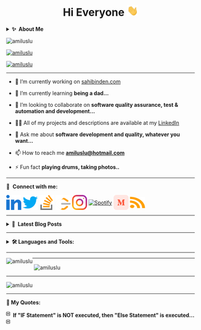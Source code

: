 <h1 align="center">Hi Everyone <img  src="https://raw.githubusercontent.com/amiluslu/amiluslu/main/icons/hi.gif" width=30px"></h1>

<details>
  <summary><b>✨&nbsp;&nbsp;About&nbsp;Me</b></summary>
  <br/>
I'm a Principal in Software Quality Assurance, Test & Automation and would love to combine my passion for quality assurance and test automation with my software development skills to continue building personalized productive products for people and companies.
</details>

<p align="left"> <img src="https://komarev.com/ghpvc/?username=amiluslu&label=Profile%20views&color=0e75b6&style=flat" alt="amiluslu" /> </p>

<p align="left"> <a href="https://github.com/ryo-ma/github-profile-trophy"><img src="https://github-profile-trophy.vercel.app/?username=amiluslu" alt="amiluslu" /></a> </p>

<p align="left"> <a href="https://twitter.com/amiluslu" target="blank"><img src="https://img.shields.io/twitter/follow/amiluslu?logo=twitter&style=for-the-badge" alt="amiluslu" /></a> </p>

---

- 🔭 I’m currently working on [sahibinden.com](https://sahibinden.com)

- 🌱 I’m currently learning **being a dad...**

- 👯 I’m looking to collaborate on **software quality assurance, test & automation and development...**

- 👨‍💻 All of my projects and descriptions are available at my [LinkedIn](https://www.linkedin.com/in/amil-uslu/)

- 💬 Ask me about **software development and quality, whatever you want...**

- 📫 How to reach me **amiluslu@hotmail.com**

- ⚡ Fun fact **playing drums, taking photos..**

---

🔗 &nbsp;**Connect with me:**
<p align="left">
<a href="https://linkedin.com/in/amil-uslu" target="blank"><img align="center" src="https://raw.githubusercontent.com/amiluslu/amiluslu/main/icons/linkedin.svg" alt="amiluslu" height="40" width="40" /></a>
<a href="https://twitter.com/amiluslu" target="blank"><img align="center" src="https://raw.githubusercontent.com/amiluslu/amiluslu/main/icons/twitter.svg" alt="amiluslu" height="40" width="40" /></a>
<a href="https://stackoverflow.com/users/17500533" target="blank"><img align="center" src="https://raw.githubusercontent.com/amiluslu/amiluslu/main/icons/stackoverflow.svg" alt="17500533" height="40" width="40" /></a>
<a href="https://leetcode.com/amiluslu/" target="blank"><img align="center" src="https://raw.githubusercontent.com/amiluslu/amiluslu/main/icons/leetcode.svg" alt="LeetCode" height="40" width="40" /></a>
<a href="https://instagram.com/dreamthesilence" target="blank"><img align="center" src="https://raw.githubusercontent.com/amiluslu/amiluslu/main/icons/instagram.svg" alt="dreamthesilence" height="40" width="40" /></a>
<a href="https://open.spotify.com/user/amiluslu?si=21270d3f006b42a3" target="blank"><img align="center" src="https://cdn.icon-icons.com/icons2/195/PNG/256/Spotify_23464.png" alt="Spotify" height="40" width="40" /></a>
<a href="https://medium.com/@amiluslu" target="blank"><img align="center" src="https://raw.githubusercontent.com/amiluslu/amiluslu/main/icons/medium.svg" alt="@amiluslu" height="40" width="40" /></a>
<a href="https://www.swtestacademy.com/author/amil-uslu/" target="blank"><img align="center" src="https://raw.githubusercontent.com/amiluslu/amiluslu/main/icons/rss.svg" alt="SW Test Academy" height="30" width="40" /></a>

</p>

---

<details>
<summary><b>📕&nbsp;&nbsp;Latest Blog Posts</b></summary>
<!-- BLOG-POST-LIST:START -->
<!-- BLOG-POST-LIST:END -->
</details>

---

<details>
<summary><b>🛠️  Languages and Tools: </b></summary>
<p align="left">
<a href="https://www.selenium.dev" target="_blank" rel="noreferrer"> <img src="https://raw.githubusercontent.com/amiluslu/amiluslu/main/icons/selenium.svg" alt="Selenium" width="40" height="40"/> </a>
<a href="https://testng.org/doc/" target="_blank" rel="noreferrer"> <img src="https://raw.githubusercontent.com/amiluslu/amiluslu/main/icons/testng.png" alt="TestNG" width="50" height="30"/> </a>
<a href="https://bitbucket.org" target="_blank" rel="noreferrer"> <img src="https://raw.githubusercontent.com/amiluslu/amiluslu/main/icons/bitbucket.png" alt="Bitbucket" width="30px" height="30px"/> </a>
<a href="https://github.com/amiluslu" target="_blank" rel="noreferrer"> <img src="https://raw.githubusercontent.com/amiluslu/amiluslu/main/icons/github.png" alt="Github" width="30px" height="30px"/> </a>
<a href="https://appium.io" target="_blank" rel="noreferrer"> <img src="https://raw.githubusercontent.com/amiluslu/amiluslu/main/icons/appium.jpeg" alt="Appium" width="30px" height="30px"/> </a>
<a href="https://maven.apache.org" target="_blank" rel="noreferrer"> <img src="https://raw.githubusercontent.com/amiluslu/amiluslu/main/icons/maven.png" alt="Maven" width="30px" height="30px"/> </a>
<a href="https://www.atlassian.com/software/jira" target="_blank" rel="noreferrer"> <img src="https://raw.githubusercontent.com/amiluslu/amiluslu/main/icons/jira.png" alt="Jira" width="30px" height="30px"/> </a>
<a href="https://www.gurock.com/testrail/" target="_blank" rel="noreferrer"> <img src="https://raw.githubusercontent.com/amiluslu/amiluslu/main/icons/testrail.jpeg" alt="TestRail" width="30px" height="30px"/> </a>
<a href="https://cucumber.io" target="_blank" rel="noreferrer"> <img src="https://raw.githubusercontent.com/amiluslu/amiluslu/main/icons/cucumber.png" alt="Cucumber" width="30px" height="30px"/> </a>
<a href="https://rest-assured.io" target="_blank" rel="noreferrer"> <img src="https://raw.githubusercontent.com/amiluslu/amiluslu/main/icons/restassured.png" alt="RestAssured" width="30px" height="30px"/> </a>
<a href="https://junit.org/junit5/" target="_blank" rel="noreferrer"> <img src="https://raw.githubusercontent.com/amiluslu/amiluslu/main/icons/junit.png" alt="JUnit" width="50px" height="30px"/> </a>
<a href="https://codecept.io" target="_blank" rel="noreferrer"> <img src="https://raw.githubusercontent.com/amiluslu/amiluslu/main/icons/codecept.svg" alt="CodeceptJS" width="30px" height="30px"/> </a>
<a href="https://www.redhat.com/en/technologies/cloud-computing/openshift" target="_blank" rel="noreferrer"> <img src="https://raw.githubusercontent.com/amiluslu/amiluslu/main/icons/openshift.png" alt="Openshift" width="30px" height="30px"/> </a>
<a href="https://medium.com/xcuitest" target="_blank" rel="noreferrer"> <img src="https://raw.githubusercontent.com/amiluslu/amiluslu/main/icons/xcuitest.png" alt="android" width="30px" height="30px"/> </a>
<a href="https://jmeter.apache.org" target="_blank" rel="noreferrer"> <img src="https://raw.githubusercontent.com/amiluslu/amiluslu/main/icons/jmeter.svg" alt="android" width="30px" height="30px"/> </a>
<a href="https://www.neotys.com" target="_blank" rel="noreferrer"> <img src="https://raw.githubusercontent.com/amiluslu/amiluslu/main/icons/neoload.png" alt="android" width="30px" height="30px"/> </a>
<a href="https://www.geeksforgeeks.org/software-engineering-software-quality-assurance/" target="_blank" rel="noreferrer"> <img src="https://raw.githubusercontent.com/amiluslu/amiluslu/main/icons/qa.jpg" alt="android" width="30px" height="30px"/> </a>
<a href="https://developer.android.com" target="_blank" rel="noreferrer"> <img src="https://raw.githubusercontent.com/amiluslu/amiluslu/main/icons/android.svg" alt="android" width="40" height="40"/> </a> 
<a href="https://angular.io" target="_blank" rel="noreferrer"> <img src="https://raw.githubusercontent.com/amiluslu/amiluslu/main/icons/angular.svg" alt="angular" width="40" height="40"/> </a> 
<a href="https://www.gnu.org/software/bash/" target="_blank" rel="noreferrer"> <img src="https://raw.githubusercontent.com/amiluslu/amiluslu/main/icons/bash.svg" alt="bash" width="40" height="40"/> </a> 
<a href="https://getbootstrap.com" target="_blank" rel="noreferrer"> <img src="https://raw.githubusercontent.com/amiluslu/amiluslu/main/icons/bootstrap.svg" alt="bootstrap" width="40" height="40"/> </a> 
<a href="https://www.cprogramming.com/" target="_blank" rel="noreferrer"> <img src="https://raw.githubusercontent.com/amiluslu/amiluslu/main/icons/c.svg" alt="c" width="40" height="40"/> </a> 
<a href="https://cassandra.apache.org/" target="_blank" rel="noreferrer"> <img src="https://raw.githubusercontent.com/amiluslu/amiluslu/main/icons/cassandra.svg" alt="cassandra" width="40" height="40"/> </a> 
<a href="https://couchdb.apache.org/" target="_blank" rel="noreferrer"> <img src="https://raw.githubusercontent.com/amiluslu/amiluslu/main/icons/couchdb.svg" alt="couchdb" width="40" height="40"/> </a> 
<a href="https://www.cplusplus.com" target="_blank" rel="noreferrer"> <img src="https://raw.githubusercontent.com/amiluslu/amiluslu/main/icons/cpp.svg" alt="cplusplus" width="40" height="40"/> </a> 
<a href="https://www.w3schools.com/cs/" target="_blank" rel="noreferrer"> <img src="https://raw.githubusercontent.com/amiluslu/amiluslu/main/icons/csharp.svg" alt="csharp" width="40" height="40"/> </a> 
<a href="https://css-tricks.com" target="_blank" rel="noreferrer"> <img src="https://raw.githubusercontent.com/amiluslu/amiluslu/main/icons/css.svg" alt="css3" width="40" height="40"/> </a> 
<a href="https://www.cypress.io" target="_blank" rel="noreferrer"> <img src="https://raw.githubusercontent.com/amiluslu/amiluslu/main/icons/cypress.svg" alt="cypress" width="40" height="40"/> </a> 
<a href="https://www.docker.com/" target="_blank" rel="noreferrer"> <img src="https://raw.githubusercontent.com/amiluslu/amiluslu/main/icons/docker.svg" alt="docker" width="40" height="40"/> </a> 
<a href="https://dotnet.microsoft.com/" target="_blank" rel="noreferrer"> <img src="https://raw.githubusercontent.com/amiluslu/amiluslu/main/icons/dotnet.svg" alt="dotnet" width="40" height="40"/> </a> 
<a href="https://www.elastic.co" target="_blank" rel="noreferrer"> <img src="https://raw.githubusercontent.com/amiluslu/amiluslu/main/icons/elasticsearch.svg" alt="elasticsearch" width="40" height="40"/> </a> 
<a href="https://expressjs.com" target="_blank" rel="noreferrer"> <img src="https://raw.githubusercontent.com/amiluslu/amiluslu/main/icons/express.svg" alt="express" width="40" height="40"/> </a> 
<a href="https://firebase.google.com/" target="_blank" rel="noreferrer"> <img src="https://raw.githubusercontent.com/amiluslu/amiluslu/main/icons/firebase.svg" alt="firebase" width="40" height="40"/> </a> 
<a href="https://git-scm.com/" target="_blank" rel="noreferrer"> <img src="https://raw.githubusercontent.com/amiluslu/amiluslu/main/icons/git.svg" alt="git" width="40" height="40"/> </a> 
<a href="https://grafana.com" target="_blank" rel="noreferrer"> <img src="https://raw.githubusercontent.com/amiluslu/amiluslu/main/icons/grafana.svg" alt="grafana" width="40" height="40"/> </a> 
<a href="https://graphql.org" target="_blank" rel="noreferrer"> <img src="https://raw.githubusercontent.com/amiluslu/amiluslu/main/icons/graphql.svg" alt="graphql" width="40" height="40"/> </a> 
<a href="https://heroku.com" target="_blank" rel="noreferrer"> <img src="https://raw.githubusercontent.com/amiluslu/amiluslu/main/icons/heroku.svg" alt="heroku" width="40" height="40"/> </a> 
<a href="https://www.w3.org/html/" target="_blank" rel="noreferrer"> <img src="https://raw.githubusercontent.com/amiluslu/amiluslu/main/icons/html.svg" alt="html5" width="40" height="40"/> </a> 
<a href="https://gohugo.io/" target="_blank" rel="noreferrer"> <img src="https://raw.githubusercontent.com/amiluslu/amiluslu/main/icons/hugo.svg" alt="hugo" width="40" height="40"/> </a> 
<a href="https://www.java.com" target="_blank" rel="noreferrer"> <img src="https://raw.githubusercontent.com/amiluslu/amiluslu/main/icons/java.svg" alt="java" width="40" height="40"/> </a> 
<a href="https://www.javascript.com" target="_blank" rel="noreferrer"> <img src="https://raw.githubusercontent.com/amiluslu/amiluslu/main/icons/javascript.svg" alt="javascript" width="40" height="40"/> </a> 
<a href="https://www.jenkins.io" target="_blank" rel="noreferrer"> <img src="https://raw.githubusercontent.com/amiluslu/amiluslu/main/icons/jenkins.svg" alt="jenkins" width="40" height="40"/> </a> 
<a href="https://jestjs.io" target="_blank" rel="noreferrer"> <img src="https://raw.githubusercontent.com/amiluslu/amiluslu/main/icons/jest.svg" alt="jest" width="40" height="40"/> </a> 
<a href="https://www.elastic.co/kibana" target="_blank" rel="noreferrer"> <img src="https://raw.githubusercontent.com/amiluslu/amiluslu/main/icons/kibana.svg" alt="kibana" width="40" height="40"/> </a> 
<a href="https://kubernetes.io" target="_blank" rel="noreferrer"> <img src="https://raw.githubusercontent.com/amiluslu/amiluslu/main/icons/kubernetes.svg" alt="kubernetes" width="40" height="40"/> </a> 
<a href="https://www.linux.org/" target="_blank" rel="noreferrer"> <img src="https://raw.githubusercontent.com/amiluslu/amiluslu/main/icons/linux.svg" alt="linux" width="40" height="40"/> </a>  
<a href="https://www.mongodb.com/" target="_blank" rel="noreferrer"> <img src="https://raw.githubusercontent.com/amiluslu/amiluslu/main/icons/mongodb.svg" alt="mongodb" width="40" height="40"/> </a> 
<a href="https://www.microsoft.com/en-us/sql-server" target="_blank" rel="noreferrer"> <img src="https://raw.githubusercontent.com/amiluslu/amiluslu/main/icons/mssql.svg" alt="mssql" width="40" height="40"/> </a> 
<a href="https://www.mysql.com/" target="_blank" rel="noreferrer"> <img src="https://raw.githubusercontent.com/amiluslu/amiluslu/main/icons/mysql.svg" alt="mysql" width="40" height="40"/> </a> 
<a href="https://www.nginx.com" target="_blank" rel="noreferrer"> <img src="https://raw.githubusercontent.com/amiluslu/amiluslu/main/icons/nginx.svg" alt="nginx" width="40" height="40"/> </a> 
<a href="https://nodejs.org" target="_blank" rel="noreferrer"> <img src="https://raw.githubusercontent.com/amiluslu/amiluslu/main/icons/nodejs.svg" alt="nodejs" width="40" height="40"/> </a> 
<a href="https://developer.apple.com/library/archive/documentation/Cocoa/Conceptual/ProgrammingWithObjectiveC/Introduction/Introduction.html" target="_blank" rel="noreferrer"> <img src="https://raw.githubusercontent.com/amiluslu/amiluslu/main/icons/objectivec.svg" alt="objectivec" width="40" height="40"/> </a> 
<a href="https://opencv.org/" target="_blank" rel="noreferrer"> <img src="https://raw.githubusercontent.com/amiluslu/amiluslu/main/icons/opencv.svg" alt="opencv" width="40" height="40"/> </a> 
<a href="https://www.oracle.com/" target="_blank" rel="noreferrer"> <img src="https://raw.githubusercontent.com/amiluslu/amiluslu/main/icons/oracle.svg" alt="oracle" width="40" height="40"/> </a> 
<a href="https://www.postgresql.org" target="_blank" rel="noreferrer"> <img src="https://raw.githubusercontent.com/amiluslu/amiluslu/main/icons/postgresql.svg" alt="postgresql" width="40" height="40"/> </a> 
<a href="https://postman.com" target="_blank" rel="noreferrer"> <img src="https://raw.githubusercontent.com/amiluslu/amiluslu/main/icons/postman.svg" alt="postman" width="40" height="40"/> </a>
<a href="https://www.rabbitmq.com" target="_blank" rel="noreferrer"> <img src="https://raw.githubusercontent.com/amiluslu/amiluslu/main/icons/rabbitmq.svg" alt="rabbitMQ" width="40" height="40"/> </a> 
<a href="https://reactjs.org/" target="_blank" rel="noreferrer"> <img src="https://raw.githubusercontent.com/amiluslu/amiluslu/main/icons/react.png" alt="react" width="40" height="40"/> </a>  
<a href="https://redis.io" target="_blank" rel="noreferrer"> <img src="https://raw.githubusercontent.com/amiluslu/amiluslu/main/icons/redis.svg" alt="redis" width="40" height="40"/> </a> 
<a href="https://redux.js.org" target="_blank" rel="noreferrer"> <img src="https://raw.githubusercontent.com/amiluslu/amiluslu/main/icons/redux.svg" alt="redux" width="40" height="40"/> </a>  
<a href="https://spring.io/" target="_blank" rel="noreferrer"> <img src="https://raw.githubusercontent.com/amiluslu/amiluslu/main/icons/spring.svg" alt="spring" width="40" height="40"/> </a> 
<a href="https://www.sqlite.org/" target="_blank" rel="noreferrer"> <img src="https://raw.githubusercontent.com/amiluslu/amiluslu/main/icons/sqlite.svg" alt="sqlite" width="40" height="40"/> </a> 
<a href="https://developer.apple.com/swift/" target="_blank" rel="noreferrer"> <img src="https://raw.githubusercontent.com/amiluslu/amiluslu/main/icons/swift.svg" alt="swift" width="40" height="40"/> </a> 
<a href="https://travis-ci.org" target="_blank" rel="noreferrer"> <img src="https://raw.githubusercontent.com/amiluslu/amiluslu/main/icons/travisci.svg" alt="travisci" width="40" height="40"/> </a> 
<a href="https://www.typescriptlang.org/" target="_blank" rel="noreferrer"> <img src="https://raw.githubusercontent.com/amiluslu/amiluslu/main/icons/typescript.svg" alt="typescript" width="40" height="40"/> </a> 
</p>
</details>

---

<p><img align="left" src="https://github-readme-stats.vercel.app/api/top-langs?username=amiluslu&show_icons=true&locale=en&layout=compact" alt="amiluslu" /></p>

---

<p>&nbsp;<img align="center" src="https://github-readme-stats.vercel.app/api?username=amiluslu&show_icons=true&locale=en" alt="amiluslu" /></p>

---

<p><img align="center" src="https://github-readme-streak-stats.herokuapp.com/?user=amiluslu&" alt="amiluslu" /></p>

---

<summary><b>💬  My Quotes: </b></summary>
<br/>
<img width="10" height="10" align="left" src="https://raw.githubusercontent.com/amiluslu/amiluslu/main/icons/quote-open.png" alt="amiluslu" />
&nbsp;&nbsp;<b>If "IF Statement" is NOT executed, then "Else Statement" is executed... </b>
<img width="10" height="10" src="https://raw.githubusercontent.com/amiluslu/amiluslu/main/icons/quote-open.png" alt="amiluslu" />

